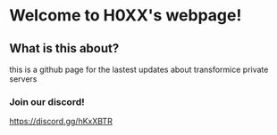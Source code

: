 # Welcome to H0XX's webpage!

## What is this about?
this is a github page for the lastest updates about transformice private servers

### Join our discord!
https://discord.gg/hKxXBTR
